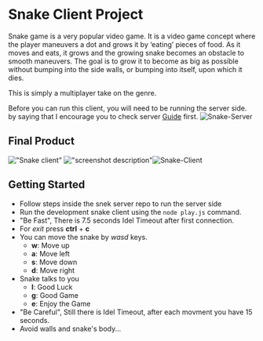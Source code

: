 # Snake Client Project

Snake game is a very popular video game. It is a video game concept where the player maneuvers a dot and grows it by ‘eating’ pieces of food. As it moves and eats, it grows and the growing snake becomes an obstacle to smooth maneuvers. The goal is to grow it to become as big as possible without bumping into the side walls, or bumping into itself, upon which it dies.

This is simply a multiplayer take on the genre.

Before you can run this client, you will need to be running the server side. by saying that I encourage you to check server [Guide](https://github.com/lighthouse-labs/snek-multiplayer/blob/master/README.md) first.
![Snake-Server](https://user-images.githubusercontent.com/95319447/155261178-3ccdda59-90df-4608-99c2-4b0e12c77298.png)

## Final Product

!["Snake client"](/Users/farzaneh/Documents/lighthouse/Image/Snake-Client.png)
!["screenshot description"](#)![Snake-Client](https://user-images.githubusercontent.com/95319447/155261156-578f91b2-1295-4b3c-9b5e-6784e62c6808.png)



## Getting Started

- Follow steps inside the snek server repo to run the server side
- Run the development snake client using the `node play.js` command.
- "Be Fast", There is 7.5 seconds Idel Timeout after first connection. 
- For *exit* press **ctrl** + **c**
- You can move the snake by *wasd* keys.
  * **w**: Move up
  * **a**: Move left
  * **s**: Move down
  * **d**: Move right
- Snake talks to you
  * **l**: Good Luck
  * **g**: Good Game
  * **e**: Enjoy the Game
- "Be Careful", Still there is Idel Timeout, after each movment you have 15 seconds.
- Avoid walls and snake's body... 




 
